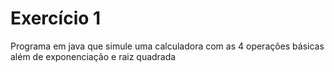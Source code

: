 # Exercício 1
Programa em java que simule uma calculadora com as 4 operações básicas além de exponenciação e raiz quadrada
